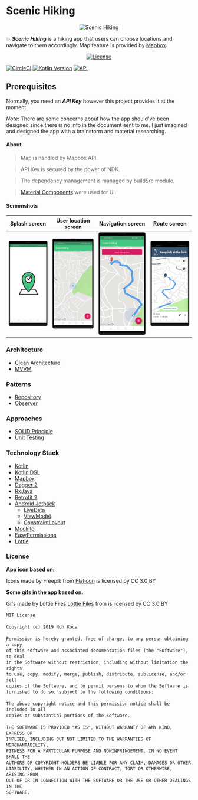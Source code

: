# Scenic Hiking

<p align="center"><img src="https://github.com/nuhkoca/scenic_hiking/blob/master/app/src/main/ic_launcher-web.png" alt="Scenic Hiking" height="200px"></p>

:boom: ***Scenic Hiking*** is a hiking app that users can choose locations and navigate to them accordingly. Map feature is provided by [Mapbox](https://www.mapbox.com/).

<p align="center">
  <a href="https://docs.mapbox.com/android/maps/overview/"><img alt="License" src="https://raw.githubusercontent.com/mapbox/mapbox-gl-js-docs/publisher-production/docs/pages/assets/logo.png" width="350"/></a>
</p>

[![CircleCI](https://circleci.com/gh/nuhkoca/scenic_hiking/tree/master.svg?style=svg&circle-token=6e74049f72417d0eeab4b4537adf63c5a1543241)](https://circleci.com/gh/nuhkoca/scenic_hiking/tree/master)
[![Kotlin Version](https://img.shields.io/badge/kotlin-1.3.41-blue.svg)](https://kotlinlang.org)
[![API](https://img.shields.io/badge/API-21%2B-brightgreen.svg?style=flat)](https://android-arsenal.com/api?level=21)


## Prerequisites
Normally, you need an ***API Key*** however this project provides it at the moment.

*Note:* There are some concerns about how the app should've been designed since there is no info in the document sent to me. I just imagined and designed the app with a brainstorm and material researching.

#### About

>Map is handled by Mapbox API.

>API Key is secured by the power of NDK.

>The dependency management is managed by buildSrc module.

>[Material Components](https://github.com/material-components/material-components-android) were used for UI.

#### Screenshots


| Splash screen | User location screen | Navigation screen | Route screen
|:----------------:|:---------------:|:---------------:|:----------------:
| <img src="art/1.png" width="350"/>  | <img src="art/2.png" width="350"/>  | <img src="art/3.png" width="350"/> | <img src="art/4.png" width="350"/>


### Architecture
* [Clean Architecture](https://www.amazon.com/Clean-Architecture-Craftsmans-Software-Structure/dp/0134494164)
* [MVVM](https://www.raywenderlich.com/8984-mvvm-on-android)

### Patterns
* [Repository](https://developer.android.com/jetpack/docs/guide)
* [Observer](https://code.tutsplus.com/tutorials/android-design-patterns-the-observer-pattern--cms-28963)

### Approaches
* [SOLID Principle](https://itnext.io/solid-principles-explanation-and-examples-715b975dcad4?gi=79443348411d)
* [Unit Testing](http://softwaretestingfundamentals.com/unit-testing/)

### Technology Stack
* [Kotlin](https://kotlinlang.org/)
* [Kotlin DSL](https://docs.gradle.org/current/userguide/kotlin_dsl.html)
* [Mapbox](https://www.mapbox.com/)
* [Dagger 2](https://github.com/google/dagger)
* [RxJava](https://github.com/ReactiveX/RxJava)
* [Retrofit 2](https://square.github.io/retrofit/)
* [Android Jetpack](https://developer.android.com/jetpack)
  * [LiveData](https://developer.android.com/topic/libraries/architecture/livedata)
  * [ViewModel](https://developer.android.com/topic/libraries/architecture/viewmodel)
  * [ConstraintLayout](https://developer.android.com/training/constraint-layout)
* [Mockito](https://site.mockito.org/)
* [EasyPermissions](https://github.com/googlesamples/easypermissions)
* [Lottie](https://github.com/airbnb/lottie-android)

### License

**App icon based on:**

Icons made by Freepik from [Flaticon](https://www.flaticon.com/) is licensed by CC 3.0 BY

**Some gifs in the app based on:**

Gifs made by Lottie Files [Lottie Files](https://www.lottiefiles.com/) from is licensed by CC 3.0 BY

```
MIT License

Copyright (c) 2019 Nuh Koca

Permission is hereby granted, free of charge, to any person obtaining a copy
of this software and associated documentation files (the "Software"), to deal
in the Software without restriction, including without limitation the rights
to use, copy, modify, merge, publish, distribute, sublicense, and/or sell
copies of the Software, and to permit persons to whom the Software is
furnished to do so, subject to the following conditions:

The above copyright notice and this permission notice shall be included in all
copies or substantial portions of the Software.

THE SOFTWARE IS PROVIDED "AS IS", WITHOUT WARRANTY OF ANY KIND, EXPRESS OR
IMPLIED, INCLUDING BUT NOT LIMITED TO THE WARRANTIES OF MERCHANTABILITY,
FITNESS FOR A PARTICULAR PURPOSE AND NONINFRINGEMENT. IN NO EVENT SHALL THE
AUTHORS OR COPYRIGHT HOLDERS BE LIABLE FOR ANY CLAIM, DAMAGES OR OTHER
LIABILITY, WHETHER IN AN ACTION OF CONTRACT, TORT OR OTHERWISE, ARISING FROM,
OUT OF OR IN CONNECTION WITH THE SOFTWARE OR THE USE OR OTHER DEALINGS IN THE
SOFTWARE.
```
